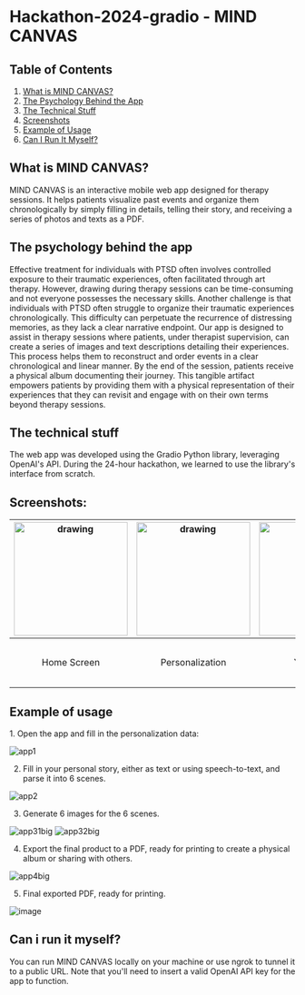<h1> Hackathon-2024-gradio - MIND CANVAS </h1> 

<h2>Table of Contents</h2>
<ol>
    <li><a href="#what-is-mind-canvas">What is MIND CANVAS?</a></li>
    <li><a href="#the-psychology-behind-the-app">The Psychology Behind the App</a></li>
    <li><a href="#the-technical-stuff">The Technical Stuff</a></li>
    <li><a href="#screenshots">Screenshots</a></li>
    <li><a href="#example-of-usage">Example of Usage</a></li>
    <li><a href="#can-i-run-it-myself">Can I Run It Myself?</a></li>
</ol>

<h2 id="what-is-mind-canvas">What is MIND CANVAS?</h2>
MIND CANVAS is an interactive mobile web app designed for therapy sessions. It helps patients visualize past events and organize them chronologically by simply filling in details, telling their story, and receiving a series of photos and texts as a PDF.

<h2 id="the-psychology-behind-the-app">The psychology behind the app</h2>
Effective treatment for individuals with PTSD often involves controlled exposure to their traumatic experiences, often facilitated through art therapy. However, drawing during therapy sessions can be time-consuming and not everyone possesses the necessary skills.
Another challenge is that individuals with PTSD often struggle to organize their traumatic experiences chronologically. This difficulty can perpetuate the recurrence of distressing memories, as they lack a clear narrative endpoint.
Our app is designed to assist in therapy sessions where patients, under therapist supervision, can create a series of images and text descriptions detailing their experiences. This process helps them to reconstruct and order events in a clear chronological and linear manner. By the end of the session, patients receive a physical album documenting their journey. This tangible artifact empowers patients by providing them with a physical representation of their experiences that they can revisit and engage with on their own terms beyond therapy sessions.

<h2 id="the-technical-stuff">The technical stuff</h2>
The web app was developed using the Gradio Python library, leveraging OpenAI's API. During the 24-hour hackathon, we learned to use the library's interface from scratch.

<h2 id="screenshots">Screenshots:</h2>

| <img src="https://github.com/ItamarFriedman/Hackathon-2024-gradio/assets/102632171/30fa301f-7ce1-40a5-8501-e8efe35ecde5" alt="drawing" width="200" style="vertical-align:bottom"/> | <img src="https://github.com/ItamarFriedman/Hackathon-2024-gradio/assets/102632171/5e9c6555-69e0-48f2-870e-532606bd98ba" alt="drawing" width="200" style="vertical-align:bottom"/> | <img src="https://github.com/ItamarFriedman/Hackathon-2024-gradio/assets/102632171/de6029df-9aac-4334-8829-b9d28994c7d6" alt="drawing" width="200" style="vertical-align:bottom"/> | <img src="https://github.com/ItamarFriedman/Hackathon-2024-gradio/assets/102632171/61da802f-2250-4c75-b045-1c7e1b4d1c29" alt="drawing" width="200" style="vertical-align:bottom"/> |
|:------------------------------------:|:----------------------------------:|:------------------------------------:|:------------------------------------:|
| Home Screen                         | Personalization                          | Your story                        | Create the images<br/>and<br/>get a ready for printing PDF                         |


<h2 id="example-of-usage">Example of usage</h2>
1. Open the app and fill in the personalization data:

![app1](https://github.com/ItamarFriedman/Hackathon-2024-gradio/assets/102632171/c0d80c29-79a0-4ae0-833e-e8bd318e3bff)
















2. Fill in your personal story, either as text or using speech-to-text, and parse it into 6 scenes.

![app2](https://github.com/ItamarFriedman/Hackathon-2024-gradio/assets/102632171/023e69c7-4310-436b-8735-cb4cb5450317)
















3. Generate 6 images for the 6 scenes.

![app31big](https://github.com/ItamarFriedman/Hackathon-2024-gradio/assets/102632171/0b65e799-0581-4257-814f-7eefce59a9ef)                                           ![app32big](https://github.com/ItamarFriedman/Hackathon-2024-gradio/assets/102632171/e7cfa06a-b7b7-4b12-ba2f-aae00e7f9151)




















4. Export the final product to a PDF, ready for printing to create a physical album or sharing with others.

![app4big](https://github.com/ItamarFriedman/Hackathon-2024-gradio/assets/102632171/4b19d6f8-6ae3-40ab-8ff3-d96485f7258e)























5. Final exported PDF, ready for printing.

![image](https://github.com/ItamarFriedman/Hackathon-2024-gradio/assets/102632171/bd135845-431b-4055-8d4e-67d316645a86)



<h2 id="can-i-run-it-myself">Can i run it myself?</h2>
You can run MIND CANVAS locally on your machine or use ngrok to tunnel it to a public URL. Note that you'll need to insert a valid OpenAI API key for the app to function.

